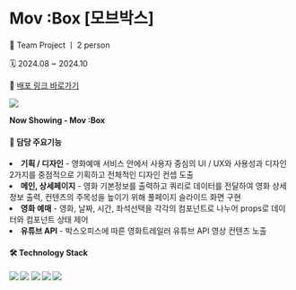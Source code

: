 # Mov :Box [모브박스]
<p> 👥 Team Project ㅣ 2 person</p>
<p> 🗓️ 2024.08 ~ 2024.10</p>
<p>
  🔗 <a href="https://movbox.vercel.app/" target="_blank"> 배포 링크 바로가기</a>
</p>

<p>
  <img src="https://github.com/user-attachments/assets/50de88bd-17b1-4df4-ae28-e122978c3bd2"/>
</p>

<p>
<b>Now Showing - Mov :Box</b> <br>
<!-- 박스오피스 오픈 API 3개를 사용해 <br>
회원가입 및 로그인 서비스가 가능한 영화예매 사이트를 구현하였습니다. -->
</p>

<h4>📍 담당 주요기능</h4>
  <li>
    <b> 기획 / 디자인</b> - 영화예매 서비스 안에서 사용자 중심의 UI / UX와 사용성과 디자인 2가지를 중점적으로 기획하고 전체적인 디자인 컨셉 도출
  </li>
  <li>
    <b>메인, 상세페이지</b> - 영화 기본정보를 출력하고 쿼리로 데이터를 전달하여 영화 상세정보 출력, 컨텐츠의 주목성을 높이기 위해 풀페이지 슬라이드 화면 구현
  </li>
  <li>
    <b>영화 예매</b> - 영화, 날짜, 시간, 좌석선택을 각각의 컴포넌트로 나누어 props로 데이터와 컴포넌트 상태 제어
  </li>
  <li>
    <b>유튜브 API</b> - 박스오피스에 따른 영화트레일러 유튜브 API 영상 컨텐츠 노출 
  </li>


<h4> 🛠️ Technology Stack<h4>
<img src="https://img.shields.io/badge/next.js-000000?style=flat-square&logo=nextdotjs&logoColor=white"/>
<img src="https://img.shields.io/badge/Sass-CC6699?style=flat-square&logo=sass&logoColor=white"/>
<img src="https://img.shields.io/badge/MySQL-4479A1?style=flat-square&logo=MySQL&logoColor=white"/>
<img src="https://img.shields.io/badge/Vercel-000000?style=flat-square&logo=Vercel&logoColor=white"/>
<img src="https://img.shields.io/badge/figma-F24E1E?style=flat-square&logo=figma&logoColor=white"/>

